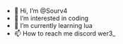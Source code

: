 - 👋 Hi, I’m @Sourv4
- 👀 I’m interested in coding
- 🌱 I’m currently learning lua
- 📫 How to reach me discord wer3_
